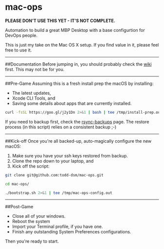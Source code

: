 mac-ops
=====

**PLEASE DON'T USE THIS YET - IT'S NOT COMPLETE.**

Automation to build a great MBP Desktop with a base configurtion for DevOps people.

This is just my take on the Mac OS X setup. If you find value in it, please feel free to use it.

***

##Documentation
Before jumping in, you should probably check the [wiki] first. This may not be for you.

***

##Pre-Game
Assuming this is a fresh install prep the macOS by installing:

* The latest updates,
* Xcode CLI Tools, and
* Saving some details about apps that are currently installed.

```bash
curl -fsSL https://goo.gl/j2y1Dn 2>&1 | bash | tee /tmp/install-prep.out
```

If you need to backup first, check the [rsync-backups] page. The restore process (in this script) relies on a consistent backup ;-)

***

##Kick-off
Once you're all backed-up, auto-magically configure the new macOS:

1. Make sure you have your ssh keys restored from backup.
2. Clone the repo down to your laptop, and
3. Kick off the script:

```sh
git clone git@github.com:todd-dsm/mac-ops.git

cd mac-ops/

./bootstrap.sh 2>&1 | tee /tmp/mac-ops-config.out
```

***

##Post-Game
 * Close all of your windows.
 * Reboot the system
 * Import your Terminal profile, if you have one.
 * Finish any outstanding System Preferences configurations.

Then you're ready to start.


[wiki]:https://github.com/todd-dsm/myMac/wiki/System-Modifications
[rsync-backups]:https://github.com/todd-dsm/rsync-backups
